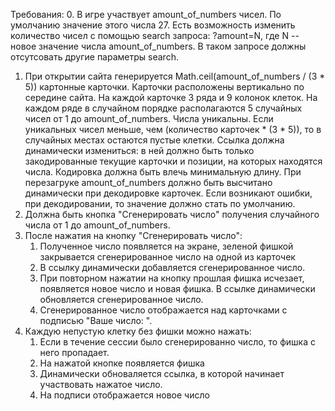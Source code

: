 Требования:
0. В игре участвует amount_of_numbers чисел. По умолчанию значение этого числа 27.
	Есть возможность изменить количество чисел с помощью search запроса: ?amount=N, где
	N -- новое значение числа amount_of_numbers.
	В таком запросе должны отсутсовать другие параметры search.
1. При открытии сайта генерируется Math.ceil(amount_of_numbers / (3 * 5)) картонные карточки.
	Карточки расположены вертикально по середине сайта. На каждой карточке 3 ряда и 9 колонок клеток.
	На каждом ряде в случайном порядке располагаются 5 случайных чисел от 1 до amount_of_numbers.
	Числа уникальны. Если уникальных чисел меньше, чем (количество карточек * (3 * 5)), то в случайных местах
	остаются пустые клетки.
	Ссылка должна динамически измениться: в ней должно быть только закодированные
	текущие карточки и позиции, на которых находятся числа. Кодировка должна быть влечь минимальную длину.
	При перезагруке amount_of_numbers должно быть высчитано динамически при декодировке карточек.
	Если возникают ошибки, при декодировании, то значение должно стать по умолчанию.
2. Должна быть кнопка "Сгенерировать число" получения случайного числа от 1 до amount_of_numbers.
3. После нажатия на кнопку "Сгенерировать число":
	1. Полученное число появляется на экране, зеленой фишкой закрывается сгенерированное число на одной из карточек
	2. В ссылку динамически добавляется сгенерированное число.
	3. При повторном нажатии на кнопку прошлая фишка исчезает, появляется новое число и новая фишка. В ссылке динамически обновляется сгенерированное число.
	4. Сгенерированное число отображается над карточками с подписью "Ваше число: ".
4. Каждую непустую клетку без фишки можно нажать: 
	1. Если в течение сессии было сгенерированно число, то фишка с него пропадает.
	2. На нажатой кнопке появляется фишка
	3. Динамически обноваляется ссылка, в которой начинает участвовать нажатое число.
	4. На подписи отображается новое число
